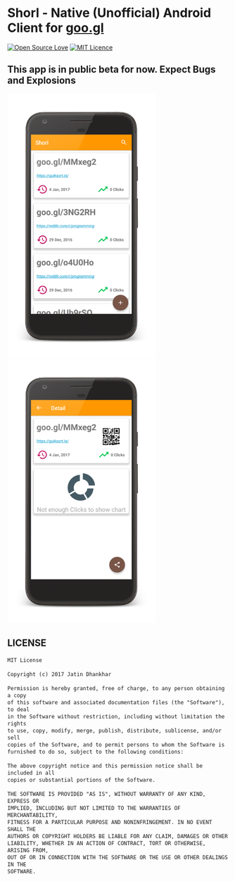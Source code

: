 # Shorl - Native (Unofficial)  Android Client for [goo.gl](https://goo.gl)

[![Open Source Love](https://badges.frapsoft.com/os/v1/open-source.png?v=103)](https://github.com/ellerbrock/open-source-badge/)  [![MIT Licence](https://badges.frapsoft.com/os/mit/mit.png?v=103)](https://opensource.org/licenses/mit-license.php)  


## This app is in public beta for now. Expect Bugs and Explosions


<img src="screenshots/main_screen.png" height="600"/>

<img src="screenshots/detail_screen.png" height="600"/>


## LICENSE
```
MIT License

Copyright (c) 2017 Jatin Dhankhar

Permission is hereby granted, free of charge, to any person obtaining a copy
of this software and associated documentation files (the "Software"), to deal
in the Software without restriction, including without limitation the rights
to use, copy, modify, merge, publish, distribute, sublicense, and/or sell
copies of the Software, and to permit persons to whom the Software is
furnished to do so, subject to the following conditions:

The above copyright notice and this permission notice shall be included in all
copies or substantial portions of the Software.

THE SOFTWARE IS PROVIDED "AS IS", WITHOUT WARRANTY OF ANY KIND, EXPRESS OR
IMPLIED, INCLUDING BUT NOT LIMITED TO THE WARRANTIES OF MERCHANTABILITY,
FITNESS FOR A PARTICULAR PURPOSE AND NONINFRINGEMENT. IN NO EVENT SHALL THE
AUTHORS OR COPYRIGHT HOLDERS BE LIABLE FOR ANY CLAIM, DAMAGES OR OTHER
LIABILITY, WHETHER IN AN ACTION OF CONTRACT, TORT OR OTHERWISE, ARISING FROM,
OUT OF OR IN CONNECTION WITH THE SOFTWARE OR THE USE OR OTHER DEALINGS IN THE
SOFTWARE.
```
